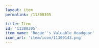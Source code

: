 ```yaml
---
layout: item
permalink: /11300305

title: Item
id: '11300305'
item_name: 'Rogue''s Valuable Headgear'
icon_url: 'item/icon/11300143.png'
---
```

